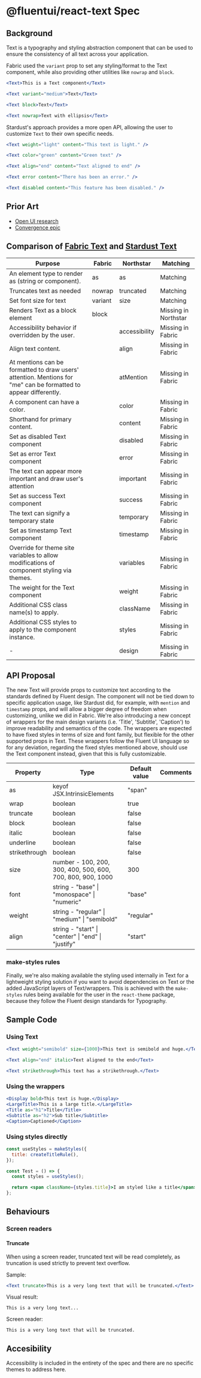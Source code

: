 # @fluentui/react-text Spec

## Background

Text is a typography and styling abstraction component that can be used to ensure the consistency of all text across your application.

Fabric used the `variant` prop to set any styling/format to the Text component, while also providing other utilities like `nowrap` and `block`.

```jsx
<Text>This is a Text component</Text>

<Text variant="medium">Text</Text>

<Text block>Text</Text>

<Text nowrap>Text with ellipsis</Text>
```

Stardust's approach provides a more open API, allowing the user to customize `Text` to their own specific needs.

```jsx
<Text weight="light" content="This text is light." />

<Text color="green" content="Green text" />

<Text align="end" content="Text aligned to end" />

<Text error content="There has been an error." />

<Text disabled content="This feature has been disabled." />
```

## Prior Art

- [Open UI research](https://github.com/openui/open-ui/pull/351)
- [Convergence epic](https://github.com/microsoft/fluentui/issues/16847)

## Comparison of [Fabric Text](https://developer.microsoft.com/en-us/fluentui#/controls/web/text) and [Stardust Text](https://fluentsite.z22.web.core.windows.net/0.56.0/components/text/definition)

| Purpose                                                                                                          | Fabric  | Northstar     | Matching             |
| ---------------------------------------------------------------------------------------------------------------- | ------- | ------------- | -------------------- |
| An element type to render as (string or component).                                                              | as      | as            | Matching             |
| Truncates text as needed                                                                                         | nowrap  | truncated     | Matching             |
| Set font size for text                                                                                           | variant | size          | Matching             |
| Renders Text as a block element                                                                                  | block   |               | Missing in Northstar |
| Accessibility behavior if overridden by the user.                                                                |         | accessibility | Missing in Fabric    |
| Align text content.                                                                                              |         | align         | Missing in Fabric    |
| At mentions can be formatted to draw users' attention. Mentions for "me" can be formatted to appear differently. |         | atMention     | Missing in Fabric    |
| A component can have a color.                                                                                    |         | color         | Missing in Fabric    |
| Shorthand for primary content.                                                                                   |         | content       | Missing in Fabric    |
| Set as disabled Text component                                                                                   |         | disabled      | Missing in Fabric    |
| Set as error Text component                                                                                      |         | error         | Missing in Fabric    |
| The text can appear more important and draw user's attention                                                     |         | important     | Missing in Fabric    |
| Set as success Text component                                                                                    |         | success       | Missing in Fabric    |
| The text can signify a temporary state                                                                           |         | temporary     | Missing in Fabric    |
| Set as timestamp Text component                                                                                  |         | timestamp     | Missing in Fabric    |
| Override for theme site variables to allow modifications of component styling via themes.                        |         | variables     | Missing in Fabric    |
| The weight for the Text component                                                                                |         | weight        | Missing in Fabric    |
| Additional CSS class name(s) to apply.                                                                           |         | className     | Missing in Fabric    |
| Additional CSS styles to apply to the component instance.                                                        |         | styles        | Missing in Fabric    |
| -                                                                                                                |         | design        | Missing in Fabric    |

## API Proposal

The new Text will provide props to customize text according to the standards defined by Fluent design. The component will not be tied down to specific application usage, like Stardust did, for example, with `mention` and `timestamp` props, and will allow a bigger degree of freedom when customizing, unlike we did in Fabric.
We're also introducing a new concept of wrappers for the main design variants (i.e. 'Title', 'Subtitle', 'Caption') to improve readability and semantics of the code. The wrappers are expected to have fixed styles in terms of size and font family, but flexible for the other supported props in Text.
These wrappers follow the Fluent UI language so for any deviation, regarding the fixed styles mentioned above, should use the Text component instead, given that this is fully customizable.

| Property      | Type                                                       | Default value | Comments |
| ------------- | ---------------------------------------------------------- | ------------- | -------- |
| as            | keyof JSX.IntrinsicElements                                | "span"        |
| wrap          | boolean                                                    | true          |          |
| truncate      | boolean                                                    | false         |          |
| block         | boolean                                                    | false         |          |
| italic        | boolean                                                    | false         |          |
| underline     | boolean                                                    | false         |          |
| strikethrough | boolean                                                    | false         |          |
| size          | number - 100, 200, 300, 400, 500, 600, 700, 800, 900, 1000 | 300           |          |
| font          | string - "base" \| "monospace" \| "numeric"                | "base"        |          |
| weight        | string - "regular" \| "medium" \| "semibold"               | "regular"     |          |
| align         | string - "start" \| "center" \| "end" \| "justify"         | "start"       |          |

### make-styles rules

Finally, we're also making available the styling used internally in Text for a lightweight styling solution if you want to avoid dependencies on Text or the added JavaScript layers of Text/wrappers.
This is achieved with the `make-styles` rules being available for the user in the `react-theme` package, because they follow the Fluent design standards for Typography.

## Sample Code

### Using Text

```jsx
<Text weight="semibold" size={1000}>This text is semibold and huge.</Text>

<Text align="end" italic>Text aligned to the end</Text>

<Text strikethrough>This text has a strikethrough.</Text>
```

### Using the wrappers

```jsx
<Display bold>This text is huge.</Display>
<LargeTitle>This is a large title.</LargeTitle>
<Title as="h1">Title</Title>
<Subtitle as="h2">Sub title</Subtitle>
<Caption>Captioned</Caption>
```

### Using styles directly

```jsx
const useStyles = makeStyles({
  title: createTitleRule(),
});

const Test = () => {
  const styles = useStyles();

  return <span className={styles.title}>I am styled like a title</span>;
};
```

## Behaviours

### Screen readers

#### Truncate

When using a screen reader, truncated text will be read completely, as truncation is used strictly to prevent text overflow.

Sample:

```jsx
<Text truncate>This is a very long text that will be truncated.</Text>
```

Visual result:

```
This is a very long text...
```

Screen reader:

```
This is a very long text that will be truncated.
```

## Accesibility

Accessibility is included in the entirety of the spec and there are no specific themes to address here.
